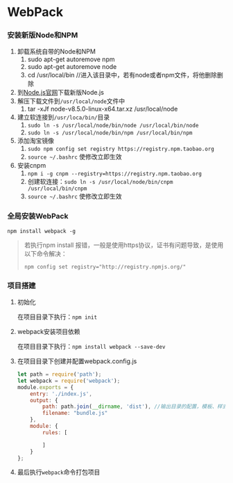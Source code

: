 # WebPack

### 安装新版Node和NPM

1. 卸载系统自带的Node和NPM
   1. sudo apt-get autoremove npm
   2. sudo apt-get autoremove node
   3. cd /usr/local/bin   //进入该目录中，若有node或者npm文件，将他删除删除
2. 到[Node.js官网](https://nodejs.org/en/download/current/)下载新版Node.js
3. 解压下载文件到`/usr/local/node`文件中
   1. tar -xJf node-v8.5.0-linux-x64.tar.xz  /usr/local/node
4. 建立软连接到`/usr/loca/bin/`目录
   1. `sudo ln -s /usr/local/node/bin/node /usr/local/bin/node    `
   2. `sudo ln -s /usr/local/node/bin/npm /usr/local/bin/npm`
5. 添加淘宝镜像
   1. `sudo npm config set registry https://registry.npm.taobao.org `
   2. `source ~/.bashrc`  使修改立即生效
6. 安装cnpm
   1. `npm i -g cnpm --registry=https://registry.npm.taobao.org`
   2. 创建软连接：`sudo ln -s /usr/local/node/bin/cnpm /usr/local/bin/cnpm`
   3. `source ~/.bashrc`  使修改立即生效

### 全局安装WebPack

`npm install webpack -g`

> 若执行npm install 报错，一般是使用https协议，证书有问题导致，是使用以下命令解决：
>
> `npm config set registry="http://registry.npmjs.org/"`

### 项目搭建

1. 初始化

   在项目目录下执行：`npm init`

2. webpack安装项目依赖

   在项目目录下执行：`npm install webpack --save-dev`

3. 在项目目录下创建并配置webpack.config.js

   ```js
   let path = require('path');
   let webpack = require('webpack');
   module.exports = {
       entry: './index.js',
       output: {
           path: path.join(__dirname, 'dist'), //输出目录的配置，模板、样式、脚本、图片等资源的路径配置都相对于它
           filename: "bundle.js"
       },
       module: {
           rules: [

           ]
       }
   };

   ```

4. 最后执行`webpack`命令打包项目

